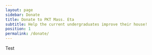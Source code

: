 ```yaml
---
layout: page
sidebar: Donate
title: Donate to PKT Mass. Eta
subtitle: Help the current undergraduates improve their house!
position: 1
permalink: /donate/
---
```

Test